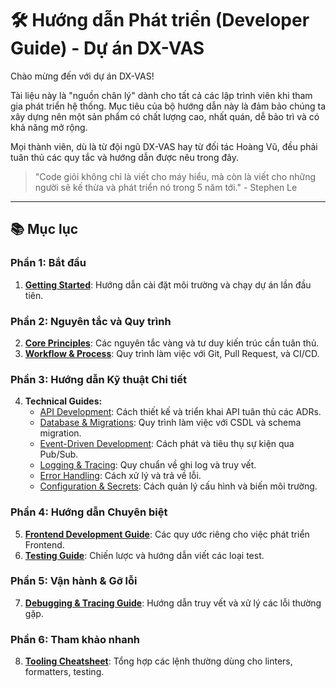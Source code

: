 # 🛠️ Hướng dẫn Phát triển (Developer Guide) - Dự án DX-VAS

Chào mừng đến với dự án DX-VAS!

Tài liệu này là "nguồn chân lý" dành cho tất cả các lập trình viên khi tham gia phát triển hệ thống. Mục tiêu của bộ hướng dẫn này là đảm bảo chúng ta xây dựng nên một sản phẩm có chất lượng cao, nhất quán, dễ bảo trì và có khả năng mở rộng.

Mọi thành viên, dù là từ đội ngũ DX-VAS hay từ đối tác Hoàng Vũ, đều phải tuân thủ các quy tắc và hướng dẫn được nêu trong đây.

> "Code giỏi không chỉ là viết cho máy hiểu, mà còn là viết cho những người sẽ kế thừa và phát triển nó trong 5 năm tới." - Stephen Le

---

## 📚 Mục lục

### Phần 1: Bắt đầu
1.  [**Getting Started**](./01-getting-started.md): Hướng dẫn cài đặt môi trường và chạy dự án lần đầu tiên.

### Phần 2: Nguyên tắc và Quy trình
2.  [**Core Principles**](./02-core-principles.md): Các nguyên tắc vàng và tư duy kiến trúc cần tuân thủ.
3.  [**Workflow & Process**](./03-workflow-and-process.md): Quy trình làm việc với Git, Pull Request, và CI/CD.

### Phần 3: Hướng dẫn Kỹ thuật Chi tiết
4.  **Technical Guides:**
    -   [API Development](./technical-guides/01-api-development.md): Cách thiết kế và triển khai API tuân thủ các ADRs.
    -   [Database & Migrations](./technical-guides/02-database-and-migrations.md): Quy trình làm việc với CSDL và schema migration.
    -   [Event-Driven Development](./technical-guides/03-event-driven-development.md): Cách phát và tiêu thụ sự kiện qua Pub/Sub.
    -   [Logging & Tracing](./technical-guides/04-logging-and-tracing.md): Quy chuẩn về ghi log và truy vết.
    -   [Error Handling](./technical-guides/05-error-handling.md): Cách xử lý và trả về lỗi.
    -   [Configuration & Secrets](./technical-guides/06-configuration-and-secrets.md): Cách quản lý cấu hình và biến môi trường.

### Phần 4: Hướng dẫn Chuyên biệt
5.  [**Frontend Development Guide**](./05-frontend-guide.md): Các quy ước riêng cho việc phát triển Frontend.
6.  [**Testing Guide**](./06-testing-guide.md): Chiến lược và hướng dẫn viết các loại test.

### Phần 5: Vận hành & Gỡ lỗi
7.  [**Debugging & Tracing Guide**](./07-debugging-guide.md): Hướng dẫn truy vết và xử lý các lỗi thường gặp.

### Phần 6: Tham khảo nhanh
8.  [**Tooling Cheatsheet**](./08-tooling-cheatsheet.md): Tổng hợp các lệnh thường dùng cho linters, formatters, testing.